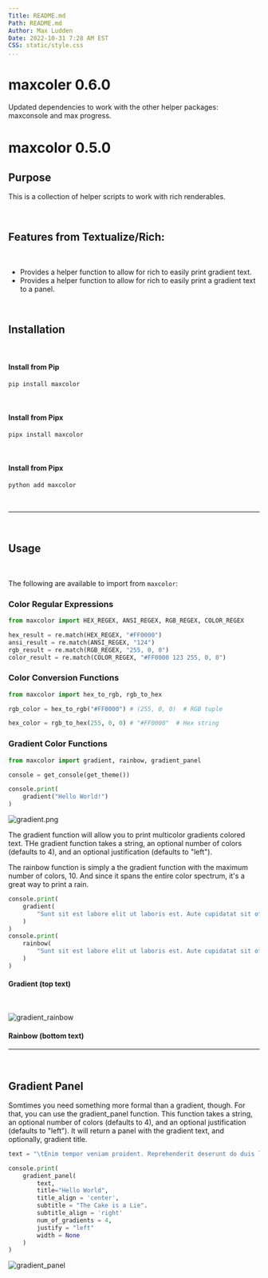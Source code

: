 ```yaml
---
Title: README.md
Path: README.md
Author: Max Ludden
Date: 2022-10-31 7:28 AM EST
CSS: static/style.css
...
```


# maxcoler 0.6.0

Updated dependencies to work with the other helper packages: maxconsole and max progress.

# maxcolor 0.5.0

## Purpose

This is a collection of helper scripts to work with rich renderables.

<br />

## Features from Textualize/Rich:

<br />

- Provides a helper function to allow for rich to easily print gradient text.
- Provides a helper function to allow for rich to easily print a gradient text to a panel.

<br />

## Installation

<br />

#### Install from Pip

```Python
pip install maxcolor
```

<br />

#### Install from Pipx

```Python
pipx install maxcolor
```

<br />

#### Install from Pipx

```Python
python add maxcolor
```

<br />
<hr />
<br />

## Usage

<br />

The following are available to import from `maxcolor`:

### Color Regular Expressions

```Python
from maxcolor import HEX_REGEX, ANSI_REGEX, RGB_REGEX, COLOR_REGEX

hex_result = re.match(HEX_REGEX, "#FF0000")
ansi_result = re.match(ANSI_REGEX, "124")
rgb_result = re.match(RGB_REGEX, "255, 0, 0")
color_result = re.match(COLOR_REGEX, "#FF0000 123 255, 0, 0")
```

### Color Conversion Functions
```python
from maxcolor import hex_to_rgb, rgb_to_hex

rgb_color = hex_to_rgb("#FF0000") # (255, 0, 0)  # RGB tuple

hex_color = rgb_to_hex(255, 0, 0) # "#FF0000"  # Hex string
```

### Gradient Color Functions
```Python
from maxcolor import gradient, rainbow, gradient_panel

console = get_console(get_theme())

console.print(
    gradient("Hello World!")
)
```

![gradient.png](static/gradient.png)

The gradient function will allow you to print multicolor gradients colored text. THe gradient function takes a string, an optional number of colors (defaults to 4), and an optional justification (defaults to "left").

The rainbow function is simply a the gradient function with the maximum number of colors, 10. And since it spans the entire color spectrum, it's a great way to print a rain.
```Python
console.print(
    gradient(
        "Sunt sit est labore elit ut laboris est. Aute cupidatat sit officia deserunt sint adipisicing et minim aliqua enim. Tempor eiusmod dolore excepteur dolore id aliquip enim incididunt ex. Non ipsum eu cillum proident ex. Officia deserunt consequat adipisicing est eiusmod nisi tempor aliquip proident ut in sunt nisi ullamco."
    )
)
console.print(
    rainbow(
        "Sunt sit est labore elit ut laboris est. Aute cupidatat sit officia deserunt sint adipisicing et minim aliqua enim. Tempor eiusmod dolore excepteur dolore id aliquip enim incididunt ex. Non ipsum eu cillum proident ex. Officia deserunt consequat adipisicing est eiusmod nisi tempor aliquip proident ut in sunt nisi ullamco.\n\n"
    )
)
```

#### Gradient (top text)

<br />

![gradient_rainbow](static/gradient_rainbow.png)

#### Rainbow (bottom text)

<hr />
<br />

## Gradient Panel
Somtimes you need something more formal than a gradient, though. For that, you can use the gradient_panel function. This function takes a string, an optional number of colors (defaults to 4), and an optional justification (defaults to "left"). It will return a panel with the gradient text, and optionally, gradient title.

```python
text = "\tEnim tempor veniam proident. Reprehenderit deserunt do duis laboris laborum consectetur fugiat deserunt officia officia eu consequat. Aute sint occaecat adipisicing eu aute. Eu est laborum enim deserunt fugiat nostrud officia do ad cupidatat enim amet cillum amet. Consectetur occaecat ex quis irure cupidatat amet occaecat ad sit adipisicing pariatur est velit mollit voluptate. Eiusmod deserunt nisi voluptate irure. Sunt irure consectetur veniam dolore elit officia et in labore esse esse cupidatat labore. Fugiat enim irure ipsum eiusmod consequat irure commodo cillum.\n\n\tReprehenderit ea quis aliqua qui labore enim consequat ea nostrud voluptate amet reprehenderit consequat sunt. Ad est occaecat mollit qui sit enim do esse aute sint nulla sint laborum. Voluptate veniam ut Lorem eiusmod id veniam amet ipsum labore incididunt. Ex in consequat voluptate mollit nisi incididunt pariatur ipsum ut eiusmod ut cupidatat elit. Eu irure est ad nulla exercitation. Esse elit tempor reprehenderit ipsum eu officia sint.\n\n\tCupidatat officia incididunt cupidatat minim fugiat sit exercitation ullamco occaecat est officia ut occaecat labore. Id consectetur cupidatat amet aute. Pariatur nostrud enim reprehenderit aliqua. Elit deserunt excepteur aute aliquip."

console.print(
    gradient_panel(
        text,
        title="Hello World",
        title_align = 'center',
        subtitle = "The Cake is a Lie".
        subtitle_align = 'right'
        num_of_gradients = 4,
        justify = "left"
        width = None
    )
)
```
![gradient_panel](static/gradient_panel.png)